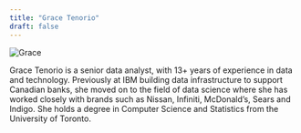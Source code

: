 ```yaml
---
title: "Grace Tenorio"
draft: false
---
```


<div class="about">
    <div class="image"><img alt="Grace" src="/images/grace.jpg" /></div> 
    <p class="profile">
    Grace Tenorio is a senior data analyst, with 13+ years of experience in data and technology.  Previously at IBM building data infrastructure to support Canadian banks, she moved on to the field of data science where she has worked closely with brands such as Nissan, Infiniti, McDonald’s, Sears and Indigo.  She holds a degree in Computer Science and Statistics from the University of Toronto.
    </p>
</div>